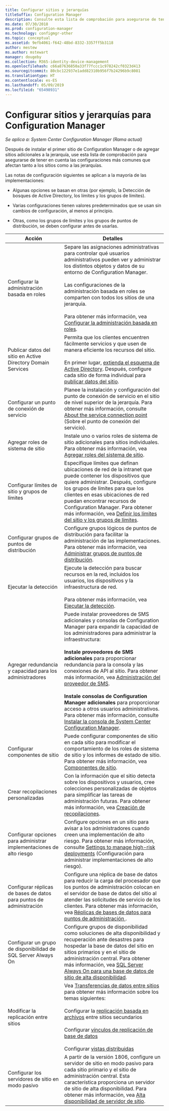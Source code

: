```yaml
---
title: Configurar sitios y jerarquías
titleSuffix: Configuration Manager
description: Consulte esta lista de comprobación para asegurarse de tener en cuenta las configuraciones más comunes que afectan a los sitios y las jerarquías.
ms.date: 07/30/2018
ms.prod: configuration-manager
ms.technology: configmgr-other
ms.topic: conceptual
ms.assetid: 9efb4061-f642-48bd-8332-3357ff5b3118
author: mestew
ms.author: mstewart
manager: dougeby
ms.collection: M365-identity-device-management
ms.openlocfilehash: c66a87636850a33f77fccc1c978242cf0323d413
ms.sourcegitcommit: 80cbc122937e1add82310b956f7b24296b9c8081
ms.translationtype: HT
ms.contentlocale: es-ES
ms.lasthandoff: 05/09/2019
ms.locfileid: "65498931"
---
```

# <a name="configure-sites-and-hierarchies-for-configuration-manager"></a>Configurar sitios y jerarquías para Configuration Manager

*Se aplica a: System Center Configuration Manager (Rama actual)*

Después de instalar el primer sitio de Configuration Manager o de agregar sitios adicionales a la jerarquía, use esta lista de comprobación para asegurarse de tener en cuenta las configuraciones más comunes que afectan tanto a los sitios como a las jerarquías.  

Las notas de configuración siguientes se aplican a la mayoría de las implementaciones:  

- Algunas opciones se basan en otras (por ejemplo, la Detección de bosques de Active Directory, los límites y los grupos de límites).  

- Varias configuraciones tienen valores predeterminados que se usan sin cambios de configuración, al menos al principio.  

- Otras, como los grupos de límites y los grupos de puntos de distribución, se deben configurar antes de usarlas.  

| Acción | Detalles |  
|------------|-------------|  
| Configurar la administración basada en roles | Separe las asignaciones administrativas para controlar qué usuarios administrativos pueden ver y administrar los distintos objetos y datos de su entorno de Configuration Manager.<br /><br /> Las configuraciones de la administración basada en roles se comparten con todos los sitios de una jerarquía.   <br/><br/>Para obtener más información, vea [Configurar la administración basada en roles](/sccm/core/servers/deploy/configure/configure-role-based-administration). |  
| Publicar datos del sitio en Active Directory Domain Services | Permita que los clientes encuentren fácilmente servicios y que usen de manera eficiente los recursos del sitio.<br /><br /> En primer lugar, [extienda el esquema de Active Directory](/sccm/core/plan-design/network/extend-the-active-directory-schema). Después, configure cada sitio de forma individual para [publicar datos del sitio](/sccm/core/servers/deploy/configure/publish-site-data). |  
| Configurar un punto de conexión de servicio | Planee la instalación y configuración del punto de conexión de servicio en el sitio de nivel superior de la jerarquía. Para obtener más información, consulte [About the service connection point](/sccm/core/servers/deploy/configure/about-the-service-connection-point) (Sobre el punto de conexión del servicio). |  
| Agregar roles de sistema de sitio | Instale uno o varios roles de sistema de sitio adicionales para sitios individuales. Para obtener más información, vea [Agregar roles del sistema de sitio](/sccm/core/servers/deploy/configure/add-site-system-roles). |  
| Configurar límites de sitio y grupos de límites | Especifique límites que definan ubicaciones de red de la intranet que puede contener los dispositivos que quiere administrar. Después, configure los grupos de límites para que los clientes en esas ubicaciones de red puedan encontrar recursos de Configuration Manager. Para obtener más información, vea [Definir los límites del sitio y los grupos de límites](/sccm/core/servers/deploy/configure/define-site-boundaries-and-boundary-groups). |  
| Configurar grupos de puntos de distribución | Configure grupos lógicos de puntos de distribución para facilitar la administración de las implementaciones. Para obtener más información, vea [Administrar grupos de puntos de distribución](/sccm/core/servers/deploy/configure/install-and-configure-distribution-points#bkmk_manage). |  
| Ejecutar la detección | Ejecute la detección para buscar recursos en la red, incluidos los usuarios, los dispositivos y la infraestructura de red.<br /><br /> Para obtener más información, vea [Ejecutar la detección](/sccm/core/servers/deploy/configure/run-discovery). |  
| Agregar redundancia y capacidad para los administradores | Puede instalar proveedores de SMS adicionales y consolas de Configuration Manager para expandir la capacidad de los administradores para administrar la infraestructura:<br /><br /> **Instale proveedores de SMS adicionales** para proporcionar redundancia para la consola y las conexiones de API al sitio. Para obtener más información, vea [Administración del proveedor de SMS](/sccm/core/servers/manage/modify-your-infrastructure#BKMK_ManageSMSprovider).<br /><br /> **Instale consolas de Configuration Manager adicionales** para proporcionar acceso a otros usuarios administrativos. Para obtener más información, consulte [Instalar la consola de System Center Configuration Manager](/sccm/core/servers/deploy/install/install-consoles). |  
| Configurar componentes de sitio | Puede configurar componentes de sitio en cada sitio para modificar el comportamiento de los roles de sistema de sitio y los informes de estado de sitio. Para obtener más información, vea [Componentes de sitio](/sccm/core/servers/deploy/configure/site-components). |  
| Crear recopilaciones personalizadas | Con la información que el sitio detecta sobre los dispositivos y usuarios, cree colecciones personalizadas de objetos para simplificar las tareas de administración futuras. Para obtener más información, vea [Creación de recopilaciones](/sccm/core/clients/manage/collections/create-collections). |  
| Configurar opciones para administrar implementaciones de alto riesgo | Configure opciones en un sitio para avisar a los administradores cuando creen una implementación de alto riesgo. Para obtener más información, consulte [Settings to manage high-risk deployments](/sccm/core/servers/manage/settings-to-manage-high-risk-deployments) (Configuración para administrar implementaciones de alto riesgo). |  
| Configurar réplicas de bases de datos para puntos de administración | Configure una réplica de base de datos para reducir la carga del procesador que los puntos de administración colocan en el servidor de base de datos del sitio al atender las solicitudes de servicio de los clientes. Para obtener más información, vea [Réplicas de bases de datos para puntos de administración ](/sccm/core/servers/deploy/configure/database-replicas-for-management-points). |  
| Configurar un grupo de disponibilidad de SQL Server Always On | Configure grupos de disponibilidad como soluciones de alta disponibilidad y recuperación ante desastres para hospedar la base de datos del sitio en sitios primarios y en el sitio de administración central. Para obtener más información, vea [SQL Server Always On para una base de datos de sitio de alta disponibilidad](/sccm/core/servers/deploy/configure/sql-server-alwayson-for-a-highly-available-site-database). |  
| Modificar la replicación entre sitios | Vea [Transferencias de datos entre sitios](/sccm/core/servers/manage/data-transfers-between-sites) para obtener más información sobre los temas siguientes:<br /><br /> Configurar la [replicación basada en archivos](/sccm/core/servers/manage/data-transfers-between-sites#bkmk_fileroute) entre sitios secundarios<br /><br /> Configurar [vínculos de replicación de base de datos](/sccm/core/servers/manage/data-transfers-between-sites#bkmk_Dblinks)<br /><br /> Configurar [vistas distribuidas](/sccm/core/servers/manage/data-transfers-between-sites#bkmk_distviews) |  
| Configurar los servidores de sitio en modo pasivo | A partir de la versión 1806, configure un servidor de sitio en modo pasivo para cada sitio primario y el sitio de administración central. Esta característica proporciona un servidor de sitio de alta disponibilidad. Para obtener más información, vea [Alta disponibilidad de servidor de sitio](/sccm/core/servers/deploy/configure/site-server-high-availability). |  
